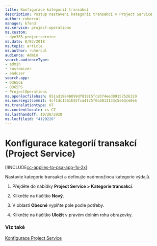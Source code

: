 ```yaml
---
title: Konfigurace kategorií transakcí
description: Postup nastavení kategorií transakcí v Project Service
author: ruhercul
manager: kfend
ms.service: project-operations
ms.custom:
- dyn365-projectservice
ms.date: 8/03/2018
ms.topic: article
ms.author: ruhercul
audience: Admin
search.audienceType:
- admin
- customizer
- enduser
search.app:
- D365CE
- D365PS
- ProjectOperations
ms.openlocfilehash: 851ad1984b099df81915fc8374eed09157526329
ms.sourcegitcommit: 4cf1dc1561b92fca4175f0b3813133c5e63ce8e6
ms.translationtype: HT
ms.contentlocale: cs-CZ
ms.lasthandoff: 10/28/2020
ms.locfileid: "4129220"
---
```

# <a name="configure-transaction-categories-project-service"></a>Konfigurace kategorií transakcí (Project Service)

[!INCLUDE[cc-applies-to-psa-app-1x-2x](../includes/cc-applies-to-psa-app-1x-2x.md)]

Nastavte kategorie transakcí a definujte nadmnožinou kategorie výdajů.  
  
1.  Přejděte do nabídky **Project Service > Kategorie transakcí**.  
  
2.  Klikněte na tlačítko **Nový**.  
  
3.  V oblasti **Obecné** vyplňte pole podle potřeby.  
  
4.  Klikněte na tlačítko **Uložit** v pravém dolním rohu obrazovky.  
  
### <a name="see-also"></a>Viz také  
 [Konfigurace Project Service](../psa/configure.md)
